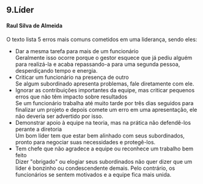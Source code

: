 ## 9.Líder
#### Raul Silva de Almeida

O texto lista 5 erros mais comuns cometidos em uma liderança, sendo eles:<br>
- Dar a mesma tarefa para mais de um funcionário<br>
Geralmente isso ocorre porque o gestor esquece que já pediu alguém para realizá-la e acaba repassando-a para uma segunda pessoa, desperdiçando tempo e energia.
- Criticar um funcionário na presença de outro<br>
Se algum subordinado apresenta problemas, fale diretamente com ele.<br>
- Ignorar as contribuições importantes da equipe, mas criticar pequenos erros que não têm impacto sobre resultados<br>
Se um funcionário trabalha até muito tarde por três dias seguidos para finalizar um projeto e depois comete um erro em uma apresentação, ele não deveria ser advertido por isso.
- Demonstrar apoio à equipe na teoria, mas na prática não defendê-los perante a diretoria<br>
Um bom líder tem que estar bem alinhado com seus subordinados, pronto para negociar suas necessidades e protegê-los.
- Tem chefe que não agradece a equipe ou reconhece um trabalho bem feito<br>
Dizer "obrigado" ou elogiar seus subordinados não quer dizer que um líder é bonzinho ou condescendente demais. Pelo contrário, os funcionários se sentem motivados e a equipe fica mais unida.
